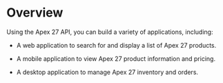 # Overview

Using the Apex 27 API, you can build a variety of applications, including:

- A web application to search for and display a list of Apex 27 products.

- A mobile application to view Apex 27 product information and pricing.

- A desktop application to manage Apex 27 inventory and orders.
